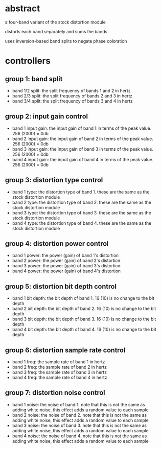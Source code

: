 # abstract

a four-band variant of the stock distortion module

distorts each band separately and sums the bands

uses inversion-based band splits to negate phase coloration

# controllers

## group 1: band split

- band 1/2 split: the split frequency of bands 1 and 2 in hertz
- band 2/3 split: the split frequency of bands 2 and 3 in hertz
- band 3/4 split: the split frequency of bands 3 and 4 in hertz

## group 2: input gain control

- band 1 input gain: the input gain of band 1 in terms of the peak value. 256 (2000) = 0db
- band 2 input gain: the input gain of band 2 in terms of the peak value. 256 (2000) = 0db
- band 3 input gain: the input gain of band 3 in terms of the peak value. 256 (2000) = 0db
- band 4 input gain: the input gain of band 4 in terms of the peak value. 256 (2000) = 0db

## group 3: distortion type control
 
- band 1 type: the distortion type of band 1. these are the same as the stock distortion module
- band 2 type: the distortion type of band 2. these are the same as the stock distortion module
- band 3 type: the distortion type of band 3. these are the same as the stock distortion module
- band 4 type: the distortion type of band 4. these are the same as the stock distortion module

## group 4: distortion power control

- band 1 power: the power (gain) of band 1's distortion
- band 2 power: the power (gain) of band 2's distortion
- band 3 power: the power (gain) of band 3's distortion
- band 4 power: the power (gain) of band 4's distortion

## group 5: distortion bit depth control

- band 1 bit depth: the bit depth of band 1. 16 (10) is no change to the bit depth
- band 2 bit depth: the bit depth of band 2. 16 (10) is no change to the bit depth
- band 3 bit depth: the bit depth of band 3. 16 (10) is no change to the bit depth
- band 4 bit depth: the bit depth of band 4. 16 (10) is no change to the bit depth

## group 6: distortion sample rate control

- band 1 freq: the sample rate of band 1 in hertz
- band 2 freq: the sample rate of band 2 in hertz
- band 3 freq: the sample rate of band 3 in hertz
- band 4 freq: the sample rate of band 4 in hertz

## group 7: distortion noise control

- band 1 noise: the noise of band 1. note that this is not the same as adding white noise, this effect adds a random value to each sample
- band 2 noise: the noise of band 2. note that this is not the same as adding white noise, this effect adds a random value to each sample
- band 3 noise: the noise of band 3. note that this is not the same as adding white noise, this effect adds a random value to each sample
- band 4 noise: the noise of band 4. note that this is not the same as adding white noise, this effect adds a random value to each sample